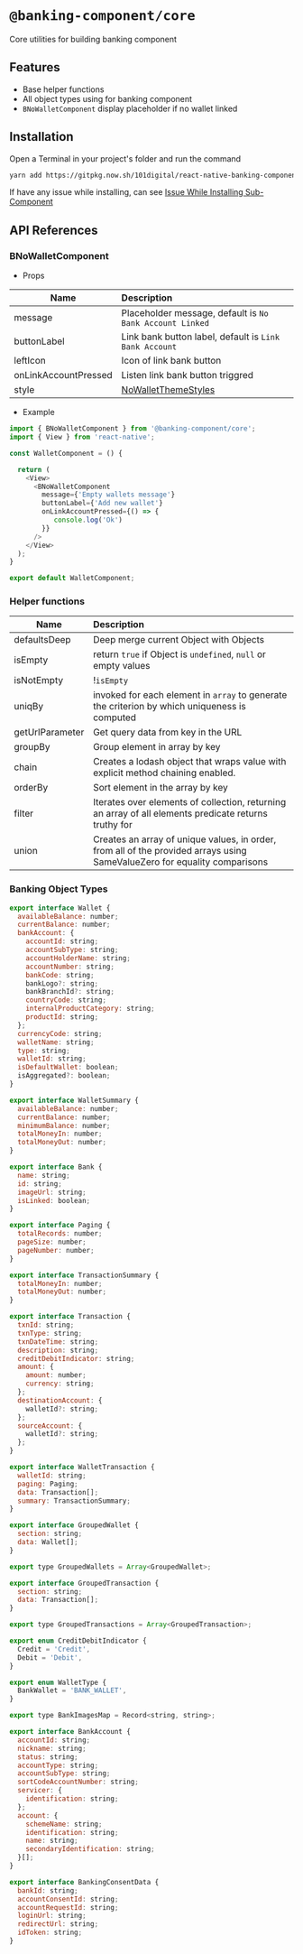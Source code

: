 # `@banking-component/core`

Core utilities for building banking component

## Features

- Base helper functions
- All object types using for banking component
- `BNoWalletComponent` display placeholder if no wallet linked

## Installation

Open a Terminal in your project's folder and run the command

```sh
yarn add https://gitpkg.now.sh/101digital/react-native-banking-components/packages/core
```

If have any issue while installing, can see [Issue While Installing Sub-Component](https://github.com/101digital/react-native-banking-components/blob/master/README.md)

## API References

### BNoWalletComponent

- Props

| Name                 | Description                                              |
| -------------------- | :------------------------------------------------------- |
| message              | Placeholder message, default is `No Bank Account Linked` |
| buttonLabel          | Link bank button label, default is `Link Bank Account`   |
| leftIcon             | Icon of link bank button                                 |
| onLinkAccountPressed | Listen link bank button triggred                         |
| style                | [NoWalletThemeStyles](./src/no-wallet/index.tsx)         |

- Example

```javascript
import { BNoWalletComponent } from '@banking-component/core';
import { View } from 'react-native';

const WalletComponent = () {

  return (
    <View>
      <BNoWalletComponent
        message={'Empty wallets message'}
        buttonLabel={'Add new wallet'}
        onLinkAccountPressed={() => {
           console.log('Ok')
        }}
      />
    </View>
  );
}

export default WalletComponent;
```

### Helper functions

| Name            | Description                                                                                                               |
| --------------- | :------------------------------------------------------------------------------------------------------------------------ |
| defaultsDeep    | Deep merge current Object with Objects                                                                                    |
| isEmpty         | return `true` if Object is `undefined`, `null` or empty values                                                            |
| isNotEmpty      | !`isEmpty`                                                                                                                |
| uniqBy          | invoked for each element in `array` to generate the criterion by which uniqueness is computed                             |
| getUrlParameter | Get query data from key in the URL                                                                                        |
| groupBy         | Group element in array by key                                                                                             |
| chain           | Creates a lodash object that wraps value with explicit method chaining enabled.                                           |
| orderBy         | Sort element in the array by key                                                                                          |
| filter          | Iterates over elements of collection, returning an array of all elements predicate returns truthy for                     |
| union           | Creates an array of unique values, in order, from all of the provided arrays using SameValueZero for equality comparisons |

### Banking Object Types

```javascript
export interface Wallet {
  availableBalance: number;
  currentBalance: number;
  bankAccount: {
    accountId: string;
    accountSubType: string;
    accountHolderName: string;
    accountNumber: string;
    bankCode: string;
    bankLogo?: string;
    bankBranchId?: string;
    countryCode: string;
    internalProductCategory: string;
    productId: string;
  };
  currencyCode: string;
  walletName: string;
  type: string;
  walletId: string;
  isDefaultWallet: boolean;
  isAggregated?: boolean;
}

export interface WalletSummary {
  availableBalance: number;
  currentBalance: number;
  minimumBalance: number;
  totalMoneyIn: number;
  totalMoneyOut: number;
}

export interface Bank {
  name: string;
  id: string;
  imageUrl: string;
  isLinked: boolean;
}

export interface Paging {
  totalRecords: number;
  pageSize: number;
  pageNumber: number;
}

export interface TransactionSummary {
  totalMoneyIn: number;
  totalMoneyOut: number;
}

export interface Transaction {
  txnId: string;
  txnType: string;
  txnDateTime: string;
  description: string;
  creditDebitIndicator: string;
  amount: {
    amount: number;
    currency: string;
  };
  destinationAccount: {
    walletId?: string;
  };
  sourceAccount: {
    walletId?: string;
  };
}

export interface WalletTransaction {
  walletId: string;
  paging: Paging;
  data: Transaction[];
  summary: TransactionSummary;
}

export interface GroupedWallet {
  section: string;
  data: Wallet[];
}

export type GroupedWallets = Array<GroupedWallet>;

export interface GroupedTransaction {
  section: string;
  data: Transaction[];
}

export type GroupedTransactions = Array<GroupedTransaction>;

export enum CreditDebitIndicator {
  Credit = 'Credit',
  Debit = 'Debit',
}

export enum WalletType {
  BankWallet = 'BANK_WALLET',
}

export type BankImagesMap = Record<string, string>;

export interface BankAccount {
  accountId: string;
  nickname: string;
  status: string;
  accountType: string;
  accountSubType: string;
  sortCodeAccountNumber: string;
  servicer: {
    identification: string;
  };
  account: {
    schemeName: string;
    identification: string;
    name: string;
    secondaryIdentification: string;
  }[];
}

export interface BankingConsentData {
  bankId: string;
  accountConsentId: string;
  accountRequestId: string;
  loginUrl: string;
  redirectUrl: string;
  idToken: string;
}
```
